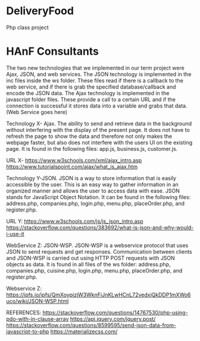 # DeliveryFood
Php class project

# HAnF Consultants

The two new technologies that we implemented in our term project were Ajax, JSON, and web services. The JSON technology is implemented in the inc files inside the ws folder. These files read if there is a callback to the web service, and if there is grab the specified database/callback and encode the JSON data. The Ajax technology is implemented in the javascript folder files. These provide a call to a certain URL and if the connection is successful it stores data into a variable and grabs that data.
(Web Service goes here)


Technology X- Ajax. The ability to send and retrieve data in the background without interfering with the display of the present page. It does not have to refresh the page to show the data and therefore not only makes the webpage faster, but also does not interfere with the users UI on the existing page. It is found in the following files: app.js, business.js,  customer.js.
	           
URL X- https://www.w3schools.com/xml/ajax_intro.asp
	https://www.tutorialspoint.com/ajax/what_is_ajax.htm
	
Technology Y-JSON. JSON is a way to store information that is easily accessible by the user. This is an easy way to gather information in an organized manner and allows the user to access data with ease. JSON stands for JavaScript Object Notation. It can be found in the following files: address.php, companies.php, login.php, menu.php, placeOrder.php, and register.php.

URL Y: https://www.w3schools.com/js/js_json_intro.asp
	https://stackoverflow.com/questions/383692/what-is-json-and-why-would-i-use-it

WebService Z: JSON-WSP. JSON-WSP is a webservice protocol that uses JSON to send requests and get responses. Communication between clients and JSON-WSP is carried out using HTTP POST requests with JSON objects as data. It is  found in all files of the ws folder:
address.php, companies.php, cuisine.php, login.php, menu.php, placeOrder.php, and register.php.
	
	
Webservice Z:
https://ipfs.io/ipfs/QmXoypizjW3WknFiJnKLwHCnL72vedxjQkDDP1mXWo6uco/wiki/JSON-WSP.html




REFERENCES:
https://stackoverflow.com/questions/14767530/php-using-pdo-with-in-clause-array		https://api.jquery.com/jquery.post/		https://stackoverflow.com/questions/8599595/send-json-data-from-javascript-to-php		https://materializecss.com/
